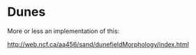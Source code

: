 # Dunes

More or less an implementation of this:

http://web.ncf.ca/aa456/sand/dunefieldMorphology/index.html

